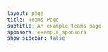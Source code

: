 ```yaml
---
layout: page
title: Teams Page
subtitle: An example teams page
sponsors: example_sponsors
show_sidebar: false
---
```

